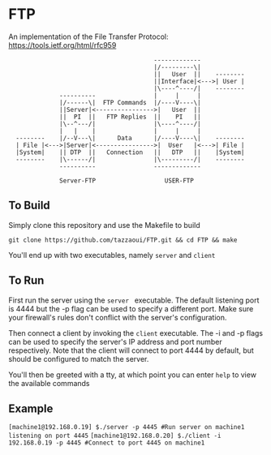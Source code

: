 # FTP
An implementation of the File Transfer Protocol: https://tools.ietf.org/html/rfc959


                                            -------------
                                            |/---------\|
                                            ||   User  ||    --------
                                            ||Interface|<--->| User |
                                            |\----^----/|    --------
                  ----------                |     |     |
                  |/------\|  FTP Commands  |/----V----\|
                  ||Server|<---------------->|   User  ||
                  ||  PI  ||   FTP Replies  ||    PI   ||
                  |\--^---/|                |\----^----/|
                  |   |    |                |     |     |
      --------    |/--V---\|      Data      |/----V----\|    --------
      | File |<--->|Server|<---------------->|  User   |<--->| File |
      |System|    || DTP  ||   Connection   ||   DTP   ||    |System|
      --------    |\------/|                |\---------/|    --------
                  ----------                -------------

                  Server-FTP                   USER-FTP
## To Build 
 
 Simply clone this repository and use the Makefile to build
 
 ```git clone https://github.com/tazzaoui/FTP.git && cd FTP && make```
 
 You'll end up with two executables, namely ```server``` and ```client```
 
 ## To Run
 First run the server using the ```server ``` executable. The default listening port is 4444 but the -p flag can be used to specify a different port. Make sure your firewall's rules don't conflict with the server's configuration. 
 
 Then connect a client by invoking the ```client``` executable. The -i and -p flags can be used to specify the server's IP address and port number respectively. Note that the client will connect to port 4444 by default, but should be configured to match the server.
 
 You'll then be greeted with a tty, at which point you can enter ```help``` to view the available commands
 
 ## Example
```[machine1@192.168.0.19] $./server -p 4445 #Run server on machine1 listening on port 4445```
```[machine1@192.168.0.20] $./client -i 192.168.0.19 -p 4445 #Connect to port 4445 on machine1```
